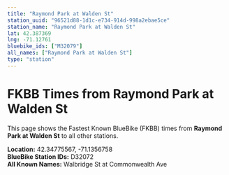 ```yaml
---
title: "Raymond Park at Walden St"
station_uuid: "96521d88-1d1c-e734-914d-998a2ebae5ce"
station_name: "Raymond Park at Walden St"
lat: 42.387369
lng: -71.12761
bluebike_ids: ["M32079"]
all_names: ["Raymond Park at Walden St"]
type: "station"
---
```


# FKBB Times from Raymond Park at Walden St

This page shows the Fastest Known BlueBike (FKBB) times from **Raymond Park at Walden St** to all other stations.

**Location:** 42.34775567, -71.1356758  
**BlueBike Station IDs:** D32072  
**All Known Names:** Walbridge St at Commonwealth Ave

